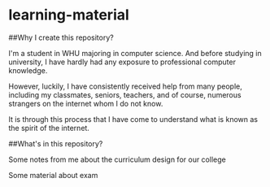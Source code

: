 # learning-material

##Why I create this repository?  

I'm a student in WHU majoring in computer science. And before studying in university, I have hardly had any exposure to professional computer knowledge.  

However, luckily, I have consistently received help from many people, including my classmates, seniors, teachers, and of course, numerous strangers on the internet whom I do not know.  

It is through this process that I have come to understand what is known as the spirit of the internet.

##What's in this repository?  

Some notes from me about the curriculum design for our college  

Some material about exam

